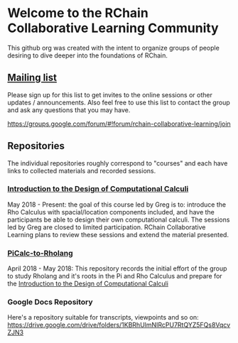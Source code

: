 # Welcome to the RChain Collaborative Learning Community
This github org was created with the intent to organize
groups of people desiring to dive deeper into the foundations of RChain.

## [Mailing list](https://groups.google.com/forum/#!forum/rchain-collaborative-learning/join)
Please sign up for this list to get invites to the online sessions or other updates / announcements. Also feel free to use this list to contact the group and ask any questions that you may have.

https://groups.google.com/forum/#!forum/rchain-collaborative-learning/join

## Repositories
The individual repositories roughly correspond to "courses" and each have links to collected materials and recorded sessions.

### [Introduction to the Design of Computational Calculi](https://github.com/RChain-Collaborative-Learning/Introduction-to-the-Design-of-Computational-Calculi)
May 2018 - Present: the goal of this course led by Greg is to: introduce the Rho Calculus with spacial/location components included, and have the participants be able to design their own computational calculi. The sessions led by Greg are closed to limited participation. RChain Collaborative Learning plans to review these sessions and extend the material presented.

### [PiCalc-to-Rholang](https://github.com/RChain-Collaborative-Learning/PiCalc-to-Rholang)
April 2018 - May 2018: This repository records the initial effort of the group to study Rholang and it's roots in the Pi and Rho Calculus and prepare for the [Introduction to the Design of Computational Calculi](https://github.com/RChain-Collaborative-Learning/Introduction-to-the-Design-of-Computational-Calculi)

### Google Docs Repository
Here's a repository suitable for transcripts, viewpoints and so on: 
https://drive.google.com/drive/folders/1KBRhUlmNIRcPU7RtQYZ5FQs8VqcvZJN3
